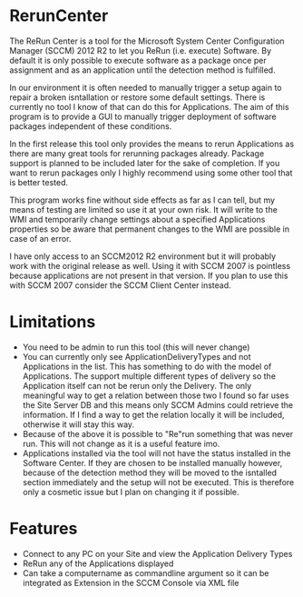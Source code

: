 # RerunCenter

The ReRun Center is a tool for the Microsoft System Center Configuration Manager (SCCM) 2012 R2 to let you ReRun (i.e. execute) Software.
By default it is only possible to execute software as a package once per assignment and as an application until the detection method is fulfilled.

In our environment it is often needed to manually trigger a setup again to repair a broken isntallation or restore some default settings.
There is currently no tool I know of that can do this for Applications.
The aim of this program is to provide a GUI to manually trigger deployment of software packages independent of these conditions.

In the first release this tool only provides the means to rerun Applications as there are many great tools for rerunning packages already.
Package support is planned to be included later for the sake of completion.
If you want to rerun packages only I highly recommend using some other tool that is better tested.

This program works fine without side effects as far as I can tell, but my means of testing are limited so use it at your own risk.
It will write to the WMI and temporarily change settings about a specified Applications properties so be aware that permanent changes to the WMI are possible in case of an error.

I have only access to an SCCM2012 R2 environment but it will probably work with the original release as well. 
Using it with SCCM 2007 is pointless because applications are not present in that version. 
If you plan to use this with SCCM 2007 consider the SCCM Client Center instead.

# Limitations
* You need to be admin to run this tool (this will never change)
* You can currently only see ApplicationDeliveryTypes and not Applications in the list. This has something to do with the model of Applications. The support multiple different types of delivery so the Application itself can not be rerun only the Delivery. The only meaningful way to get a relation between those two I found so far uses the Site Server DB and this means only SCCM Admins could retrieve the information. If I find a way to get the relation locally it will be included, otherwise it will stay this way.
* Because of the above it is possible to "Re"run something that was never run. This will not change as it is a useful feature imo.
* Applications installed via the tool will not have the status installed in the Software Center. If they are chosen to be installed manually however, because of the detection method they will be moved to the isntalled section immediately and the setup will not be executed. This is therefore only a cosmetic issue but I plan on changing it if possible.
 
# Features
* Connect to any PC on your Site and view the Application Delivery Types
* ReRun any of the Applications displayed
* Can take a computername as commandline argument so it can be integrated as Extension in the SCCM Console via XML file
